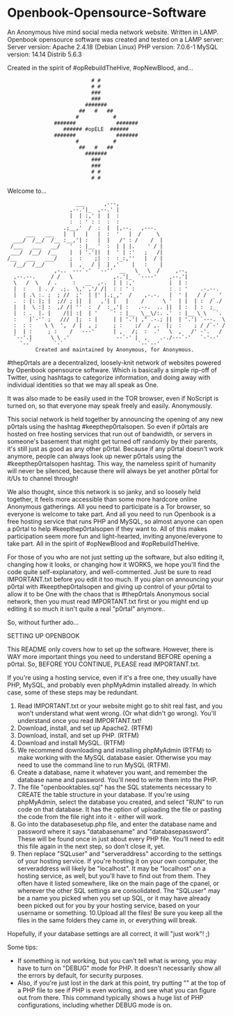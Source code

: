 # Openbook-Opensource-Software
An Anonymous hive mind social media network website. Written in LAMP.
Openbook opensource software was created and tested on a LAMP server:
Server version:		Apache 2.4.18 (Debian Linux)
PHP version:		7.0.6-1
MySQL version:		14.14 Distrib 5.6.3




Created in the spirit of #opRebuildTheHive, #opNewBlood, and...












                               # #
                               # #
                               ###
                               ###
                             #######
                           ##   #   ##
                          #           #
                   #######             #######
                      ###### #opELE  ######
                   #######             #######
                          #           #
                           ##   #   ##
                             #######
                               ###
                               ###
                               # #
                               # #









Welcome to...

                          ___      ,---,
                        ,--.'|_  ,--.' |
                        |  | :,' |  |  :
                        :  : ' : :  :  :
                      .;__,'  /  :  |  |,--.   ,---. 
          ___   ___   |  |   |   |  :  '   |  /     \ 
      ___/  /__/  /__ :__,'| :   |  |   /' : /    /  |
     /___   ___   __/   '  : |__ '  :  | | |.    ' / |
     ___/  /__/  /__    |  | '.'||  |  ' | :'   ;   /|
    /__   ___   ___/    ;  :    ;|  :  :_:,''   |  / |
      /__/  /__/        |  ,   / |  | ,'    |   :    |
                   ,-..  ---`-'  `--''  __   \   \  /     ,--, 
      ,--.--.     / /   \             ,-.'|_  `----'    ,--.'|            
      \   /  \   / .     :   __  ,-.  | | :,'           |  | :            
      |  :    | . /  .;.  \,' ,'/ /|  : : ' :           :  : '    .-.--.  
      |  | .\ :. ;  ; //  ;'  | |' |.;_,'  /    ,-.-.   |  ' |   / /    ' 
      .  : |: |; |  ;// ; ||  |   ,'| |   |    /      \ '  | |  | :  /`./ 
      |  |  \ :| :  ,/ /| ''  :  /  :_,'| :   .--.  .. ||  | :  | :  ;_   
      |  : .  |. |    /|| :|  | '     ' : |__  \__\/:. .'  : |__ \ \   `.  
      :    |`-'' ;   ///  |;  : |     | | '.'| ," .-.; ||  | '.'| `---.  \ 
      :  : :    \ \  ',  / |  , ;     ; :    ;/  / ,.  |;  :    ; / /`-' / 
      |  | :     ; :    /   ---'      | ,   /;  :  .'   \  ,   /' -'.   / 
      `--'.|      \ \ .'               --`-' |  ,    .-./---`-'   `-'--'  
        `--`       `-`                        `--`--'                     
             Created and maintained by Anonymous, for Anonymous.


#thep0rtals are a decentralized, loosely-knit network of websites
powered by Openbook opensource software. Which is basically a simple
rip-off of Twitter, using hashtags to categorize information, and doing
away with individual identities so that we may all speak as One.

It was also made to be easily used in the TOR browser, even if NoScript
is turned on, so that everyone may speak freely and easily. Anonymously.

This social network is held together by announcing the opening of any
new p0rtals using the hashtag #keepthep0rtalsopen. So even if p0rtals
are hosted on free hosting services that run out of bandwidth, or
servers in someone's basement that might get turned off randomly by
their parents, it's still just as good as any other p0rtal. Because if
any p0rtal doesn't work anymore, people can always look up newer p0rtals
using the #keepthep0rtalsopen hashtag. This way, the nameless spirit of
humanity will never be silenced, because there will always be yet
another p0rtal for it/Us to channel through!

We also thought, since this network is so janky, and so loosely held
together, it feels more accessible than some more hardcore online
Anonymous gatherings. All you need to participate is a Tor browser, so
everyone is welcome to take part. And all you need to run Openbook is a
free hosting service that runs PHP and MySQL, so almost anyone can open
a p0rtal to help #keepthep0rtalsopen if they want to. All of this makes
participation seem more fun and light-hearted, inviting anyone/everyone
to take part. All in the spirit of #opNewBlood and #opRebuildTheHive.

For those of you who are not just setting up the software, but also
editing it, changing how it looks, or changing how it WORKS, we hope
you'll find the code quite self-explanatory, and well-commented. Just be
sure to read IMPORTANT.txt before you edit it too much. If you plan on
announcing your p0rtal with #keepthep0rtalsopen and giving up control of
your p0rtal to allow it to be One with the chaos that is #thep0rtals
Anonymous social network, then you must read IMPORTANT.txt first or you
might end up editing it so much it isn't quite a real "p0rtal" anymore..

So, without further ado...



SETTING UP OPENBOOK

This README only covers how to set up the software. However, there is
WAY more important things you need to understand BEFORE opening a
p0rtal. So, BEFORE YOU CONTINUE, PLEASE read IMPORTANT.txt.

If you're using a hosting service, even if it's a free one, they
usually have PHP, MySQL, and probably even phpMyAdmin installed already.
In which case, some of these steps may be redundant.

1. Read IMPORTANT.txt or your website might go to shit real fast, and
   you won't understand what went wrong. (Or what didn't go wrong).
   You'll understand once you read IMPORTANT.txt!
2. Download, install, and set up Apache2. (RTFM)
3. Download, install, and set up PHP. (RTFM)
4. Download and install MySQL. (RTFM)
5. We recommend downloading and installing phpMyAdmin (RTFM) to make
   working with the MySQL database easier. Otherwise you may need to use
   the command line to run MySQL (RTFM).
6. Create a database, name it whatever you want, and remember the
   database name and password. You'll need to write them into the PHP.
7. The file "openbooktables.sql" has the SQL statements necessary to
   CREATE the table structure in your database. If you're using
   phpMyAdmin, select the database you created, and select "RUN" to run
   code on that database. It has the option of uploading the file or
   pasting the code from the file right into it - either will work.
8. Go into the databasesetup.php file, and enter the database name and
   password where it says "databasename" and "databasepassword". These
   will be found once in just about every PHP file. You'll need to edit
   this file again in the next step, so don't close it, yet.
9. Then replace "SQLuser" and "serveraddress" according to the settings
   of your hosting service. If you're hosting it on your own computer,
   the serveraddress will likely be "localhost". It may be "localhost"
   on a hosting service, as well, but you'll have to find out from them.
   They often have it listed somewhere, like on the main page of the
   cpanel, or wherever the other SQL settings are consolidated. The
   "SQLuser" may be a name you picked when you set up SQL, or it may
   have already been picked out for you by your hosting service, based
   on your username or something.
10.Upload all the files! Be sure you keep all the files in the same
   folders they came in, or everything will break.

Hopefully, if your database settings are all correct, it will "just
work"! ;)

Some tips:
- If something is not working, but you can't tell what is wrong, you
   may have to turn on "DEBUG" mode for PHP. It doesn't necessarily show
   all the errors by default, for security purposes.
- Also, if you're just lost in the dark at this point, try putting
   "<?php echo phpinfo(); ?>" at the top of a PHP file to see if PHP is
   even working, and see what you can figure out from there. This
   command typically shows a huge list of PHP configurations, including
   whether DEBUG mode is on.
